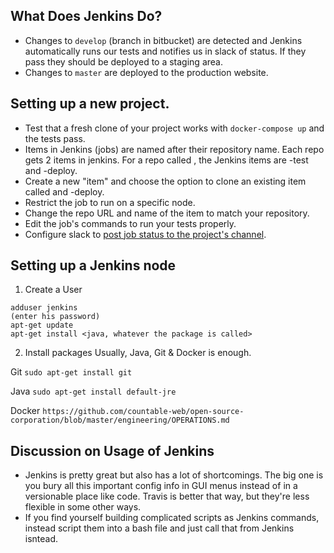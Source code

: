 

## What Does Jenkins Do?

  * Changes to `develop` (branch in bitbucket) are detected and Jenkins automatically runs our tests and notifies us in slack of status. If they pass they should be deployed to a staging area.
  * Changes to `master` are deployed to the production website.

## Setting up a new project.

  * Test that a fresh clone of your project works with `docker-compose up` and the tests pass.
  * Items in Jenkins (jobs) are named after their repository name. Each repo gets 2 items in jenkins. For a repo called <repo name>, the Jenkins items are <repo-name>-test and <repo-name>-deploy.
  * Create a new "item" and choose the option to clone an existing item called <repo name> and <repo name>-deploy.
  * Restrict the job to run on a specific node.
  * Change the repo URL and name of the item to match your repository.
  * Edit the job's commands to run your tests properly.
  * Configure slack to [post job status to the project's channel](https://github.com/jenkinsci/slack-plugin#install-instructions-for-slack).

## Setting up a Jenkins node

   1. Create a User
   ```
   adduser jenkins
   (enter his password)
   apt-get update
   apt-get install <java, whatever the package is called>
   ```

   2. Install packages
   Usually, Java, Git & Docker is enough.

   Git
   ``
   sudo apt-get install git
   ``

   Java
   ``
   sudo apt-get install default-jre
   ``

   Docker
   ``
   https://github.com/countable-web/open-source-corporation/blob/master/engineering/OPERATIONS.md
   ``
 

## Discussion on Usage of Jenkins

  * Jenkins is pretty great but also has a lot of shortcomings. The big one is you bury all this important config info in GUI menus instead of in a versionable place like code. Travis is better that way, but they're less flexible in some other ways.
  * If you find yourself building complicated scripts as Jenkins commands, instead script them into a bash file and just call that from Jenkins isntead.
